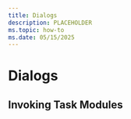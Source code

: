 ```yaml
---
title: Dialogs
description: PLACEHOLDER
ms.topic: how-to
ms.date: 05/15/2025
---
```


# Dialogs


## Invoking Task Modules
